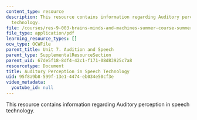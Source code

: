 ```yaml
---
content_type: resource
description: This resource contains information regarding Auditory perception in speech
  technology.
file: /courses/res-9-003-brains-minds-and-machines-summer-course-summer-2015/95f8a9b8599f13e14474eb034e50cf3e_MITRES_9_003SUM15_Lec7-4.pdf
file_type: application/pdf
learning_resource_types: []
ocw_type: OCWFile
parent_title: Unit 7. Audition and Speech
parent_type: SupplementalResourceSection
parent_uid: 67de5f18-8df4-42c1-f171-08d83925c7a8
resourcetype: Document
title: Auditory Perception in Speech Technology
uid: 95f8a9b8-599f-13e1-4474-eb034e50cf3e
video_metadata:
  youtube_id: null
---
```

This resource contains information regarding Auditory perception in speech technology.


